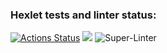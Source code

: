 ### Hexlet tests and linter status:
[![Actions Status](https://github.com/Raadex/php-project-lvl1/workflows/hexlet-check/badge.svg)](https://github.com/Raadex/php-project-lvl1/actions)
<a href="https://codeclimate.com/github/codeclimate/codeclimate/maintainability"><img src="https://api.codeclimate.com/v1/badges/a99a88d28ad37a79dbf6/maintainability" /></a>
![Super-Linter](https://github.com/Raadex/php-project-lvl1/workflows/Greet%20Everyone/badge.svg)
